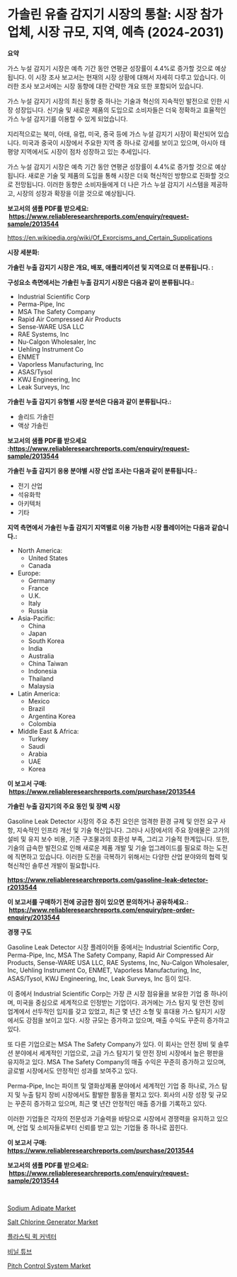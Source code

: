 <p><h1>가솔린 유출 감지기 시장의 통찰: 시장 참가업체, 시장 규모, 지역, 예측 (2024-2031)</h1></p><p><strong>요약</strong></p>
<p><p>가스 누설 감지기 시장은 예측 기간 동안 연평균 성장률이 4.4%로 증가할 것으로 예상됩니다. 이 시장 조사 보고서는 현재의 시장 상황에 대해서 자세히 다루고 있습니다. 이러한 조사 보고서에는 시장 동향에 대한 간략한 개요 또한 포함되어 있습니다.</p><p>가스 누설 감지기 시장의 최신 동향 중 하나는 기술과 혁신의 지속적인 발전으로 인한 시장 성장입니다. 신기술 및 새로운 제품의 도입으로 소비자들은 더욱 정확하고 효율적인 가스 누설 감지기를 이용할 수 있게 되었습니다.</p><p>지리적으로는 북미, 아태, 유럽, 미국, 중국 등에 가스 누설 감지기 시장이 확산되어 있습니다. 미국과 중국이 시장에서 주요한 지역 중 하나로 강세를 보이고 있으며, 아시아 태평양 지역에서도 시장이 점차 성장하고 있는 추세입니다.</p><p>가스 누설 감지기 시장은 예측 기간 동안 연평균 성장률이 4.4%로 증가할 것으로 예상됩니다. 새로운 기술 및 제품의 도입을 통해 시장은 더욱 혁신적인 방향으로 진화할 것으로 전망됩니다. 이러한 동향은 소비자들에게 더 나은 가스 누설 감지기 시스템을 제공하고, 시장의 성장과 확장을 이끌 것으로 예상됩니다.</p></p>
<p><strong>보고서의 샘플 PDF를 받으세요: &nbsp;<a href="https://www.reliableresearchreports.com/enquiry/request-sample/2013544">https://www.reliableresearchreports.com/enquiry/request-sample/2013544</a></strong></p>
<p><a href="https://en.wikipedia.org/wiki/Of_Exorcisms_and_Certain_Supplications">https://en.wikipedia.org/wiki/Of_Exorcisms_and_Certain_Supplications</a></p>
<p><strong>시장 세분화:</strong></p>
<p><strong> 가솔린 누출 감지기 시장은 개요, 배포, 애플리케이션 및 지역으로 더 분류됩니다. :</strong></p>
<p><strong>구성요소 측면에서는 가솔린 누출 감지기 시장은 다음과 같이 분류됩니다.:</strong></p>
<p><ul><li>Industrial Scientific Corp</li><li>Perma-Pipe, Inc</li><li>MSA The Safety Company</li><li>Rapid Air Compressed Air Products</li><li>Sense-WARE USA LLC</li><li>RAE Systems, Inc</li><li>Nu-Calgon Wholesaler, Inc</li><li>Uehling Instrument Co</li><li>ENMET</li><li>Vaporless Manufacturing, Inc</li><li>ASAS/Tysol</li><li>KWJ Engineering, Inc</li><li>Leak Surveys, Inc</li></ul></p>
<p><strong> 가솔린 누출 감지기 유형별 시장 분석은 다음과 같이 분류됩니다.:</strong></p>
<p><ul><li>솔리드 가솔린</li><li>액상 가솔린</li></ul></p>
<p><strong>보고서의 샘플 PDF를 받으세요 :<a href="https://www.reliableresearchreports.com/enquiry/request-sample/2013544">https://www.reliableresearchreports.com/enquiry/request-sample/2013544</a></strong></p>
<p><strong> 가솔린 누출 감지기 응용 분야별 시장 산업 조사는 다음과 같이 분류됩니다.:</strong></p>
<p><ul><li>전기 산업</li><li>석유화학</li><li>아키텍처</li><li>기타</li></ul></p>
<p><strong>지역 측면에서 가솔린 누출 감지기 지역별로 이용 가능한 시장 플레이어는 다음과 같습니다.:</strong></p>
<p><ul>
    <li>
        North America:
        <ul>
            <li>United States</li>
            <li>Canada</li>
        </ul>
    </li>
    <li>
        Europe:
        <ul>
            <li>Germany</li>
            <li>France</li>
            <li>U.K.</li>
            <li>Italy</li>
            <li>Russia</li>
        </ul>
    </li>
    <li>
        Asia-Pacific:
        <ul>
            <li>China</li>
            <li>Japan</li>
            <li>South Korea</li>
            <li>India</li>
            <li>Australia</li>
            <li>China Taiwan</li>
            <li>Indonesia</li>
            <li>Thailand</li>
            <li>Malaysia</li>
        </ul>
    </li>
    <li>
        Latin America:
        <ul>
            <li>Mexico</li>
            <li>Brazil</li>
            <li>Argentina Korea</li>
            <li>Colombia</li>
        </ul>
    </li>
    <li>
        Middle East & Africa:
        <ul>
            <li>Turkey</li>
            <li>Saudi</li>
            <li>Arabia</li>
            <li>UAE</li>
            <li>Korea</li>
        </ul>
    </li>
    </ul></p>
<p><strong>이 보고서 구매: &nbsp;<a href="https://www.reliableresearchreports.com/purchase/2013544">https://www.reliableresearchreports.com/purchase/2013544</a></strong></p>
<p><strong>가솔린 누출 감지기의 주요 동인 및 장벽 시장</strong></p>
<p><p>Gasoline Leak Detector 시장의 주요 추진 요인은 엄격한 환경 규제 및 안전 요구 사항, 지속적인 인프라 개선 및 기술 혁신입니다. 그러나 시장에서의 주요 장애물은 고가의 설비 및 유지 보수 비용, 기존 구조물과의 호환성 부족, 그리고 기술적 한계입니다. 또한, 기술의 급속한 발전으로 인해 새로운 제품 개발 및 기술 업그레이드를 필요로 하는 도전에 직면하고 있습니다. 이러한 도전을 극복하기 위해서는 다양한 산업 분야와의 협력 및 혁신적인 솔루션 개발이 필요합니다.</p></p>
<p><strong><a href="https://www.reliableresearchreports.com/gasoline-leak-detector-r2013544">https://www.reliableresearchreports.com/gasoline-leak-detector-r2013544</a></strong></p>
<p><strong>이 보고서를 구매하기 전에 궁금한 점이 있으면 문의하거나 공유하세요.: &nbsp;<a href="https://www.reliableresearchreports.com/enquiry/pre-order-enquiry/2013544">https://www.reliableresearchreports.com/enquiry/pre-order-enquiry/2013544</a></strong></p>
<p><strong>경쟁 구도</strong></p>
<p><p>Gasoline Leak Detector 시장 플레이어들 중에서는 Industrial Scientific Corp, Perma-Pipe, Inc, MSA The Safety Company, Rapid Air Compressed Air Products, Sense-WARE USA LLC, RAE Systems, Inc, Nu-Calgon Wholesaler, Inc, Uehling Instrument Co, ENMET, Vaporless Manufacturing, Inc, ASAS/Tysol, KWJ Engineering, Inc, Leak Surveys, Inc 등이 있다. </p><p>이 중에서 Industrial Scientific Corp는 가장 큰 시장 점유율을 보유한 기업 중 하나이며, 미국을 중심으로 세계적으로 인정받는 기업이다. 과거에는 가스 탐지 및 안전 장비 업계에서 선두적인 입지를 갖고 있었고, 최근 몇 년간 소형 및 휴대용 가스 탐지기 시장에서도 강점을 보이고 있다. 시장 규모는 증가하고 있으며, 매출 수익도 꾸준히 증가하고 있다.</p><p>또 다른 기업으로는 MSA The Safety Company가 있다. 이 회사는 안전 장비 및 솔루션 분야에서 세계적인 기업으로, 고급 가스 탐지기 및 안전 장비 시장에서 높은 평판을 유지하고 있다. MSA The Safety Company의 매출 수익은 꾸준히 증가하고 있으며, 글로벌 시장에서도 안정적인 성과를 보여주고 있다.</p><p>Perma-Pipe, Inc는 파이프 및 열화상제품 분야에서 세계적인 기업 중 하나로, 가스 탐지 및 누출 탐지 장비 시장에서도 활발한 활동을 펼치고 있다. 회사의 시장 성장 및 규모는 꾸준히 증가하고 있으며, 최근 몇 년간 안정적인 매출 증가를 기록하고 있다. </p><p>이러한 기업들은 각자의 전문성과 기술력을 바탕으로 시장에서 경쟁력을 유지하고 있으며, 산업 및 소비자들로부터 신뢰를 받고 있는 기업들 중 하나로 꼽힌다.</p></p>
<p><strong>이 보고서 구매: &nbsp; <a href="https://www.reliableresearchreports.com/purchase/2013544">https://www.reliableresearchreports.com/purchase/2013544</a></strong></p>
<p><strong>보고서의 샘플 PDF를 받으세요: &nbsp;<a href="https://www.reliableresearchreports.com/enquiry/request-sample/2013544">https://www.reliableresearchreports.com/enquiry/request-sample/2013544</a></strong><strong></strong></p>
<p>&nbsp;</p>
<p><p><a href="https://www.linkedin.com/pulse/sodium-adipate-industry-analysis-report-its-market-size-mo3ic">Sodium Adipate Market</a></p><p><a href="https://github.com/goodweq44/Market-Research-Report-List-1/blob/main/salt-chlorine-generator-market.md">Salt Chlorine Generator Market</a></p><p><a href="https://github.com/LuckeyCorbin/Market-Research-Report-List-2/blob/main/587559454534.md">플라스틱 퀵 커넥터</a></p><p><a href="https://github.com/shampaakter36/Market-Research-Report-List-2/blob/main/416955654533.md">비닐 튜브</a></p><p><a href="https://github.com/ajohirul8010/Market-Research-Report-List-1/blob/main/pitch-control-system-market.md">Pitch Control System Market</a></p></p>